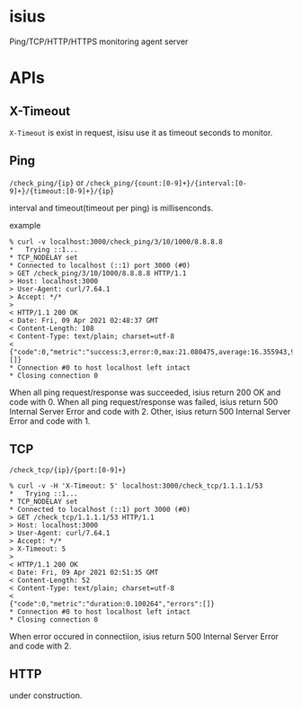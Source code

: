# isius

Ping/TCP/HTTP/HTTPS monitoring agent server

# APIs

## X-Timeout

`X-Timeout` is exist in request, isisu use it as timeout seconds to monitor.

## Ping

`/check_ping/{ip}` or `/check_ping/{count:[0-9]+}/{interval:[0-9]+}/{timeout:[0-9]+}/{ip}`

interval and timeout(timeout per ping) is millisenconds.

example

```
% curl -v localhost:3000/check_ping/3/10/1000/8.8.8.8 
*   Trying ::1...
* TCP_NODELAY set
* Connected to localhost (::1) port 3000 (#0)
> GET /check_ping/3/10/1000/8.8.8.8 HTTP/1.1
> Host: localhost:3000
> User-Agent: curl/7.64.1
> Accept: */*
> 
< HTTP/1.1 200 OK
< Date: Fri, 09 Apr 2021 02:48:37 GMT
< Content-Length: 108
< Content-Type: text/plain; charset=utf-8
< 
{"code":0,"metric":"success:3,error:0,max:21.080475,average:16.355943,90_percentile:21.080475","errors":[]}
* Connection #0 to host localhost left intact
* Closing connection 0
```

When all ping request/response was succeeded, isius return 200 OK and code with 0.
When all ping request/response was failed, isius return 500 Internal Server Error and code with 2.
Other, isius return 500 Internal Server Error and code with 1.

## TCP

`/check_tcp/{ip}/{port:[0-9]+}`

```
% curl -v -H 'X-Timeout: 5' localhost:3000/check_tcp/1.1.1.1/53 
*   Trying ::1...
* TCP_NODELAY set
* Connected to localhost (::1) port 3000 (#0)
> GET /check_tcp/1.1.1.1/53 HTTP/1.1
> Host: localhost:3000
> User-Agent: curl/7.64.1
> Accept: */*
> X-Timeout: 5
> 
< HTTP/1.1 200 OK
< Date: Fri, 09 Apr 2021 02:51:35 GMT
< Content-Length: 52
< Content-Type: text/plain; charset=utf-8
< 
{"code":0,"metric":"duration:0.100264","errors":[]}
* Connection #0 to host localhost left intact
* Closing connection 0
```

When error occured in connectiion, isius return 500 Internal Server Error and code with 2.

## HTTP

under construction.


